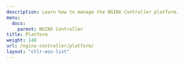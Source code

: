 ```yaml
---
description: Learn how to manage the NGINX Controller platform.
menu:
  docs:
    parent: NGINX Controller
title: Platform
weight: 140
url: /nginx-controller/platform/
layout: "ctlr-eos-list"
---
```

